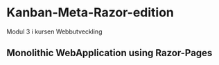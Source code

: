 # Kanban-Meta-Razor-edition
Modul 3 i kursen Webbutveckling

Monolithic WebApplication using Razor-Pages
-----
